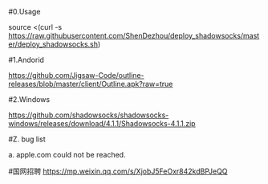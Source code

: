 #0.Usage

source <(curl -s https://raw.githubusercontent.com/ShenDezhou/deploy_shadowsocks/master/deploy_shadowsocks.sh)

#1.Andorid

https://github.com/Jigsaw-Code/outline-releases/blob/master/client/Outline.apk?raw=true

#2.Windows

https://github.com/shadowsocks/shadowsocks-windows/releases/download/4.1.1/Shadowsocks-4.1.1.zip

#Z. bug list

  a. apple.com could not be reached.

#国网招聘
https://mp.weixin.qq.com/s/XjobJ5FeOxr842kdBPJeQQ
